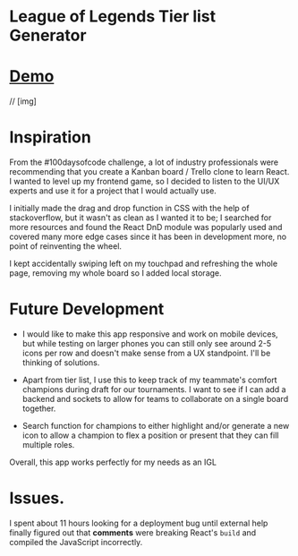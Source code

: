# League of Legends Tier list Generator

# [Demo](https://ericgip.github.io/LolTierListGen/)

// [img]

# Inspiration

From the #100daysofcode challenge, a lot of industry professionals were recommending that you create a Kanban board / Trello clone to learn React. I wanted to level up my frontend game, so I decided to listen to the UI/UX experts and use it for a project that I would actually use.

I initially made the drag and drop function in CSS with the help of stackoverflow, but it wasn't as clean as I wanted it to be; I searched for more resources and found the React DnD module was popularly used and covered many more edge cases since it has been in development more, no point of reinventing the wheel.

I kept accidentally swiping left on my touchpad and refreshing the whole page, removing my whole board so I added local storage. 

# Future Development

   * I would like to make this app responsive and work on mobile devices, but while testing on larger phones you can still only see around 2-5 icons per row and doesn't make sense from a UX standpoint. I'll be thinking of solutions.

   * Apart from tier list, I use this to keep track of my teammate's comfort champions during draft for our tournaments. I want to see if I can add a backend and sockets to allow for teams to collaborate on a single board together. 
   
   * Search function for champions to either highlight and/or generate a new icon to allow a champion to flex a position or present that they can fill multiple roles. 
   
Overall, this app works perfectly for my needs as an IGL

# Issues. 

I spent about 11 hours looking for a deployment bug until external help finally figured out that **comments** were breaking React's `build` and compiled the JavaScript incorrectly. 
